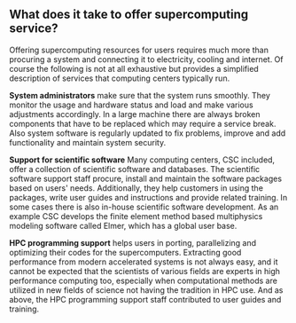 ## What does it take to offer supercomputing service?

Offering supercomputing resources for users requires much more than procuring a system and connecting it to electricity, cooling and internet. Of course the following is not at all exhaustive but provides a simplified description of services that computing centers typically run.

**System administrators** make sure that the system runs smoothly. They monitor the usage and hardware status and load and make various adjustments accordingly. In a large machine there are always broken components that have to be replaced which may require a service break. Also system software is regularly updated to fix problems, improve and add functionality and maintain system security.

**Support for scientific software** Many computing centers, CSC included, offer a collection of scientific software and databases. The scientific software support staff procure, install and maintain the software packages based on users' needs. Additionally, they help customers in using the packages, write user guides and instructions and provide related training. In some cases there is also in-house scientific software development. As an example CSC develops the finite element method based multiphysics modeling software called Elmer, which has a global user base.

**HPC programming support** helps users in porting, parallelizing and optimizing their codes for the supercomputers. Extracting good performance from modern accelerated systems is not always easy, and it cannot be expected that the scientists of various fields are experts in high performance computing too, especially when computational methods are utilized in new fields of science not having the tradition in HPC use. And as above, the HPC programming support staff contributed to user guides and training.

